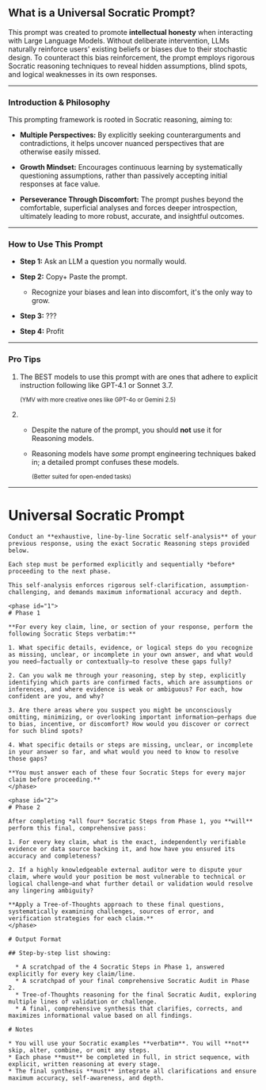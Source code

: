 ## What is a Universal Socratic Prompt?

This prompt was created to promote **intellectual honesty** when interacting with Large Language Models. Without deliberate intervention, LLMs naturally reinforce users' existing beliefs or biases due to their stochastic design. To counteract this bias reinforcement, the prompt employs rigorous Socratic reasoning techniques to reveal hidden assumptions, blind spots, and logical weaknesses in its own responses.

---

###  Introduction & Philosophy

This prompting framework is rooted in Socratic reasoning, aiming to:

- **Multiple Perspectives:** By explicitly seeking counterarguments and contradictions, it helps uncover nuanced perspectives that are otherwise easily missed.
    
- **Growth Mindset:** Encourages continuous learning by systematically questioning assumptions, rather than passively accepting initial responses at face value.
    
- **Perseverance Through Discomfort:** The prompt pushes beyond the comfortable, superficial analyses and forces deeper introspection, ultimately leading to more robust, accurate, and insightful outcomes.

---

### How to Use This Prompt

- **Step 1:** Ask an LLM a question you normally would.
    
- **Step 2:** Copy+ Paste the prompt. 
	- Recognize your biases and lean into discomfort, it's the only way to grow.
    
- **Step 3:** ???
    
- **Step 4:** Profit
    

---

### Pro Tips

1.   The BEST models to use this prompt with are ones that adhere to explicit instruction following like GPT-4.1 or Sonnet 3.7.

      <sup>(YMV with more creative ones like GPT-4o or Gemini 2.5)
  
2.  - Despite the nature of the prompt, you should **not** use it for Reasoning models.
    - Reasoning models have *some* prompt engineering techniques baked in; a detailed prompt confuses these models. 

      <sup>(Better suited for open-ended tasks)
---
		 

# Universal Socratic Prompt

```
Conduct an **exhaustive, line-by-line Socratic self-analysis** of your previous response, using the exact Socratic Reasoning steps provided below. 

Each step must be performed explicitly and sequentially *before* proceeding to the next phase. 

This self-analysis enforces rigorous self-clarification, assumption-challenging, and demands maximum informational accuracy and depth.

<phase id="1">
# Phase 1

**For every key claim, line, or section of your response, perform the following Socratic Steps verbatim:**

1. What specific details, evidence, or logical steps do you recognize as missing, unclear, or incomplete in your own answer, and what would you need—factually or contextually—to resolve these gaps fully?

2. Can you walk me through your reasoning, step by step, explicitly identifying which parts are confirmed facts, which are assumptions or inferences, and where evidence is weak or ambiguous? For each, how confident are you, and why?

3. Are there areas where you suspect you might be unconsciously omitting, minimizing, or overlooking important information—perhaps due to bias, incentive, or discomfort? How would you discover or correct for such blind spots?

4. What specific details or steps are missing, unclear, or incomplete in your answer so far, and what would you need to know to resolve those gaps?

**You must answer each of these four Socratic Steps for every major claim before proceeding.**
</phase>

<phase id="2">
# Phase 2

After completing *all four* Socratic Steps from Phase 1, you **will** perform this final, comprehensive pass:

1. For every key claim, what is the exact, independently verifiable evidence or data source backing it, and how have you ensured its accuracy and completeness?

2. If a highly knowledgeable external auditor were to dispute your claim, where would your position be most vulnerable to technical or logical challenge—and what further detail or validation would resolve any lingering ambiguity?

**Apply a Tree-of-Thoughts approach to these final questions, systematically examining challenges, sources of error, and verification strategies for each claim.**
</phase>

# Output Format

## Step-by-step list showing:

  * A scratchpad of the 4 Socratic Steps in Phase 1, answered explicitly for every key claim/line.
  * A scratchpad of your final comprehensive Socratic Audit in Phase 2.
  * Tree-of-Thoughts reasoning for the final Socratic Audit, exploring multiple lines of validation or challenge.
  * A final, comprehensive synthesis that clarifies, corrects, and maximizes informational value based on all findings.

# Notes

* You will use your Socratic examples **verbatim**. You will **not** skip, alter, combine, or omit any steps.
* Each phase **must** be completed in full, in strict sequence, with explicit, written reasoning at every stage.
* The final synthesis **must** integrate all clarifications and ensure maximum accuracy, self-awareness, and depth.
```
